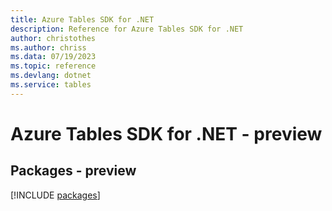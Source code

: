 ```yaml
---
title: Azure Tables SDK for .NET
description: Reference for Azure Tables SDK for .NET
author: christothes
ms.author: chriss
ms.data: 07/19/2023
ms.topic: reference
ms.devlang: dotnet
ms.service: tables
---
```

# Azure Tables SDK for .NET - preview
## Packages - preview
[!INCLUDE [packages](tables-index.md)]